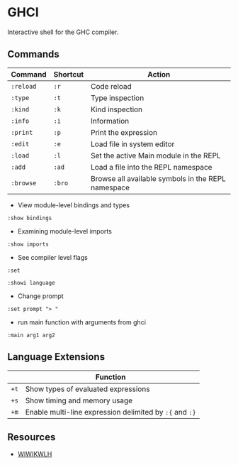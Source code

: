 # GHCI

Interactive shell for the GHC compiler.

## Commands

| Command   | Shortcut | Action                                             |
|-----------|----------|----------------------------------------------------|
| `:reload` | `:r`     | Code reload                                        |
| `:type`   | `:t`     | Type inspection                                    |
| `:kind`   | `:k`     | Kind inspection                                    |
| `:info`   | `:i`     | Information                                        |
| `:print`  | `:p`     | Print the expression                               |
| `:edit`   | `:e`     | Load file in system editor                         |
| `:load`   | `:l`     | Set the active Main module in the REPL             |
| `:add`    | `:ad`    | Load a file into the REPL namespace                |
| `:browse` | `:bro`   | Browse all available symbols in the REPL namespace |

* View module-level bindings and types
```
:show bindings
```
* Examining module-level imports
```
:show imports
```
* See compiler level flags
```
:set
```
```
:showi language
```
* Change prompt
```
:set prompt "> "
```
* run main function with arguments from ghci
```
:main arg1 arg2
```

## Language Extensions

|      | Function                                                |
|------|---------------------------------------------------------|
| `+t` | Show types of evaluated expressions                     |
| `+s` | Show timing and memory usage                            |
| `+m` | Enable multi-line expression delimited by `:{` and `:}` |

## Resources

* [WIWIKWLH](http://dev.stephendiehl.com/hask/)
